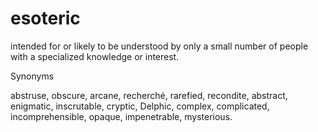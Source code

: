 # esoteric
intended for or likely to be understood by only a small number of people with a specialized knowledge or interest.

Synonyms

abstruse, obscure, arcane, recherché, rarefied, recondite, abstract, enigmatic, inscrutable, cryptic, Delphic, complex, complicated, incomprehensible, opaque, impenetrable, mysterious.
